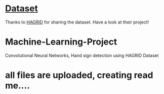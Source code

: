 # [Dataset](https://drive.google.com/drive/folders/1vweVB7b8274A_qQYQSvVCOztdz-Td3HK?usp=sharing)

Thanks to [HAGRID](https://github.com/hukenovs/hagrid) for sharing the dataset. Have a look at their project!

# Machine-Learning-Project

Convolutional Neural Networks, Hand sign detection using HAGRID Dataset



# all files are uploaded, creating read me....
